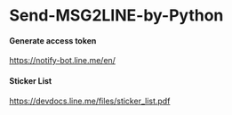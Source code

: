 # Send-MSG2LINE-by-Python

#### Generate access token
  https://notify-bot.line.me/en/

#### Sticker List
  https://devdocs.line.me/files/sticker_list.pdf

